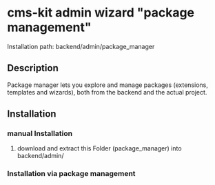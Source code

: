 # cms-kit admin wizard "package management"

Installation path: backend/admin/package_manager

## Description

Package manager lets you explore and manage packages (extensions, templates and wizards),
both from the backend and the actual project.

## Installation

### manual Installation

1. download and extract this Folder (package_manager) into backend/admin/

### Installation via package management


